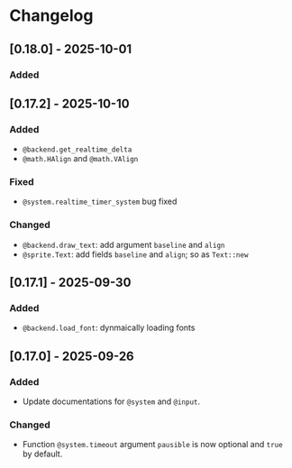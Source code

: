 # Changelog

## [0.18.0] - 2025-10-01

### Added

## [0.17.2] - 2025-10-10

### Added 

- `@backend.get_realtime_delta`
- `@math.HAlign` and `@math.VAlign`

### Fixed 

- `@system.realtime_timer_system` bug fixed 

### Changed 

- `@backend.draw_text`: add argument `baseline` and `align`
- `@sprite.Text`: add fields `baseline` and `align`; so as `Text::new`

## [0.17.1] - 2025-09-30

### Added 

- `@backend.load_font`: dynmaically loading fonts

## [0.17.0] - 2025-09-26

### Added

- Update documentations for `@system` and `@input`. 

### Changed

- Function `@system.timeout` argument `pausible` is now optional and `true` by default.
